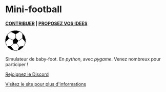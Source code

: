 # Mini-football
__[CONTRIBUER](CONTRIBUTE.md) | [PROPOSEZ VOS IDEES](IDEES.md)__

![icone](src/icone.png)

Simulateur de baby-foot.
En _python_, avec _pygame_.
Venez nombreux pour participer !

[Rejoignez le Discord](https://discord.gg/QR9ETSPY)

[Visitez le site pour plus d'informations](https://futuray-pgm.github.io/Mini-football/)

